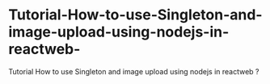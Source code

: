 # Tutorial-How-to-use-Singleton-and-image-upload-using-nodejs-in-reactweb-
Tutorial  How to use Singleton and image upload using nodejs in reactweb ?
